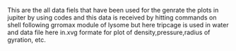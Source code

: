 This are the all data fiels that have been used for the genrate the plots in jupiter by using codes and this data is received by hitting commands on shell following grromax module of lysome but here tripcage is used in water and data file here in.xvg formate for plot of density,pressure,radius of gyration, etc.